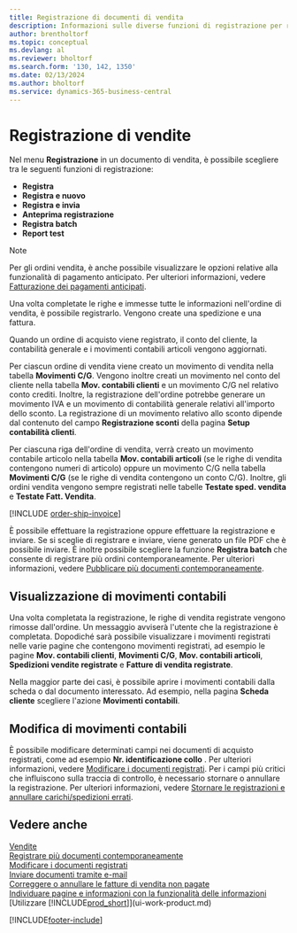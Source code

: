 ```yaml
---
title: Registrazione di documenti di vendita
description: Informazioni sulle diverse funzioni di registrazione per registrare documenti di vendita e sul modo in cui aggiornare documenti registrati.
author: brentholtorf
ms.topic: conceptual
ms.devlang: al
ms.reviewer: bholtorf
ms.search.form: '130, 142, 1350'
ms.date: 02/13/2024
ms.author: bholtorf
ms.service: dynamics-365-business-central
---
```

# <a name="posting-sales"></a>Registrazione di vendite

Nel menu **Registrazione** in un documento di vendita, è possibile scegliere tra le seguenti funzioni di registrazione:

* **Registra**
* **Registra e nuovo**
* **Registra e invia**
* **Anteprima registrazione**
* **Registra batch**
* **Report test**

> [!NOTE]
> Per gli ordini vendita, è anche possibile visualizzare le opzioni relative alla funzionalità di pagamento anticipato. Per ulteriori informazioni, vedere [Fatturazione dei pagamenti anticipati](finance-invoice-prepayments.md).

Una volta completate le righe e immesse tutte le informazioni nell'ordine di vendita, è possibile registrarlo. Vengono create una spedizione e una fattura.

Quando un ordine di acquisto viene registrato, il conto del cliente, la contabilità generale e i movimenti contabili articoli vengono aggiornati.

Per ciascun ordine di vendita viene creato un movimento di vendita nella tabella **Movimenti C/G**. Vengono inoltre creati un movimento nel conto del cliente nella tabella **Mov. contabili clienti** e un movimento C/G nel relativo conto crediti. Inoltre, la registrazione dell'ordine potrebbe generare un movimento IVA e un movimento di contabilità generale relativi all'importo dello sconto. La registrazione di un movimento relativo allo sconto dipende dal contenuto del campo **Registrazione sconti** della pagina **Setup contabilità clienti**.

Per ciascuna riga dell'ordine di vendita, verrà creato un movimento contabile articolo nella tabella **Mov. contabili articoli** (se le righe di vendita contengono numeri di articolo) oppure un movimento C/G nella tabella **Movimenti C/G** (se le righe di vendita contengono un conto C/G). Inoltre, gli ordini vendita vengono sempre registrati nelle tabelle **Testate sped. vendita** e **Testate Fatt. Vendita**.

[!INCLUDE [order-ship-invoice](includes/order-ship-invoice.md)]

È possibile effettuare la registrazione oppure effettuare la registrazione e inviare. Se si sceglie di registrare e inviare, viene generato un file PDF che è possibile inviare. È inoltre possibile scegliere la funzione **Registra batch** che consente di registrare più ordini contemporaneamente. Per ulteriori informazioni, vedere [Pubblicare più documenti contemporaneamente](ui-batch-posting.md).

## <a name="viewing-ledger-entries"></a>Visualizzazione di movimenti contabili

Una volta completata la registrazione, le righe di vendita registrate vengono rimosse dall'ordine. Un messaggio avviserà l'utente che la registrazione è completata. Dopodiché sarà possibile visualizzare i movimenti registrati nelle varie pagine che contengono movimenti registrati, ad esempio le pagine **Mov. contabili clienti**, **Movimenti C/G**, **Mov. contabili articoli**, **Spedizioni vendite registrate** e **Fatture di vendita registrate**.  

Nella maggior parte dei casi, è possibile aprire i movimenti contabili dalla scheda o dal documento interessato. Ad esempio, nella pagina **Scheda cliente** scegliere l'azione **Movimenti contabili**.

## <a name="editing-ledger-entries"></a>Modifica di movimenti contabili

È possibile modificare determinati campi nei documenti di acquisto registrati, come ad esempio **Nr. identificazione collo** . Per ulteriori informazioni, vedere [Modificare i documenti registrati](across-edit-posted-document.md). Per i campi più critici che influiscono sulla traccia di controllo, è necessario stornare o annullare la registrazione. Per ulteriori informazioni, vedere [Stornare le registrazioni e annullare carichi/spedizioni errati](finance-how-reverse-journal-posting.md).

## <a name="see-also"></a>Vedere anche

[Vendite](sales-manage-sales.md)  
[Registrare più documenti contemporaneamente](ui-batch-posting.md)  
[Modificare i documenti registrati](across-edit-posted-document.md)  
[Inviare documenti tramite e-mail](ui-how-send-documents-email.md)  
[Correggere o annullare le fatture di vendita non pagate](sales-how-correct-cancel-sales-invoice.md)  
[Individuare pagine e informazioni con la funzionalità delle informazioni](ui-search.md)  
[Utilizzare [!INCLUDE[prod_short](includes/prod_short.md)]](ui-work-product.md)

[!INCLUDE[footer-include](includes/footer-banner.md)]  
